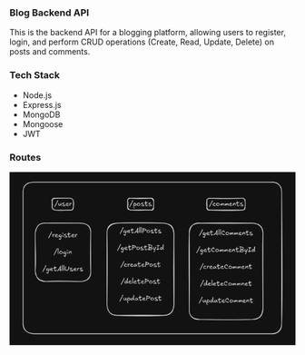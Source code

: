 ### Blog Backend API

This is the backend API for a blogging platform, allowing users to register, login, and perform CRUD operations (Create, Read, Update, Delete) on posts and comments.

### Tech Stack
- Node.js
- Express.js
- MongoDB
- Mongoose
- JWT

### Routes
![Routes](./routes.png)

